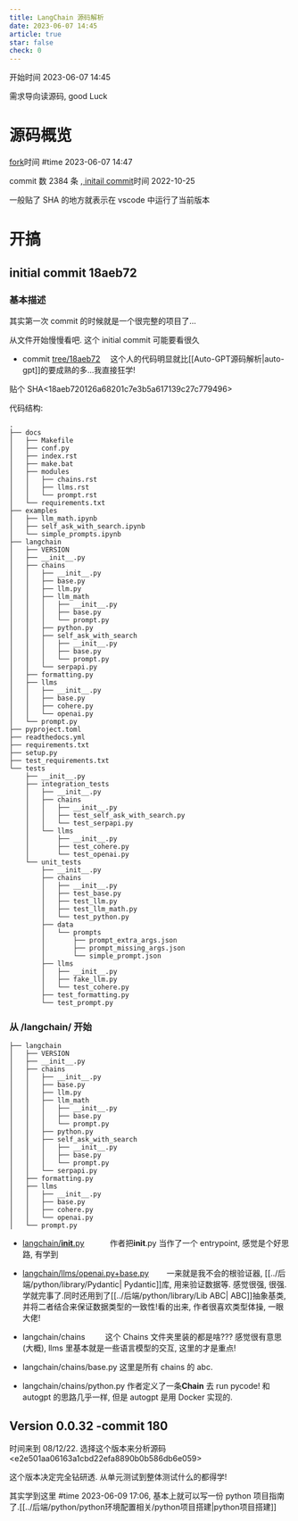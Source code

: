 ```yaml
---
title: LangChain 源码解析
date: 2023-06-07 14:45
article: true
star: false
check: 0
---
```


开始时间 2023-06-07 14:45

需求导向读源码, good Luck

# 源码概览

[fork](https://github.com/TRoYals/langchain)时间 #time 2023-06-07 14:47

commit 数 2384 条 ,[ initail commit](https://github.com/TRoYals/langchain/commits/master?after=b3ae6bcd3f42ec85ee65eb29c922ab22a17a0210+2380&branch=master&qualified_name=refs%2Fheads%2Fmaster)时间 2022-10-25

一般贴了 SHA 的地方就表示在 vscode 中运行了当前版本

# 开搞

## initial commit 18aeb72

### 基本描述

其实第一次 commit 的时候就是一个很完整的项目了...

从文件开始慢慢看吧. 这个 initial commit 可能要看很久

- commit [tree/18aeb72](https://github.com/TRoYals/langchain/tree/18aeb720126a68201c7e3b5a617139c27c779496)　
  这个人的代码明显就比[[Auto-GPT源码解析|auto-gpt]]的要成熟的多...我直接狂学!

贴个 SHA\<18aeb720126a68201c7e3b5a617139c27c779496>

代码结构:

```
.
├── docs
│   ├── Makefile
│   ├── conf.py
│   ├── index.rst
│   ├── make.bat
│   ├── modules
│   │   ├── chains.rst
│   │   ├── llms.rst
│   │   └── prompt.rst
│   └── requirements.txt
├── examples
│   ├── llm_math.ipynb
│   ├── self_ask_with_search.ipynb
│   └── simple_prompts.ipynb
├── langchain
│   ├── VERSION
│   ├── __init__.py
│   ├── chains
│   │   ├── __init__.py
│   │   ├── base.py
│   │   ├── llm.py
│   │   ├── llm_math
│   │   │   ├── __init__.py
│   │   │   ├── base.py
│   │   │   └── prompt.py
│   │   ├── python.py
│   │   ├── self_ask_with_search
│   │   │   ├── __init__.py
│   │   │   ├── base.py
│   │   │   └── prompt.py
│   │   └── serpapi.py
│   ├── formatting.py
│   ├── llms
│   │   ├── __init__.py
│   │   ├── base.py
│   │   ├── cohere.py
│   │   └── openai.py
│   └── prompt.py
├── pyproject.toml
├── readthedocs.yml
├── requirements.txt
├── setup.py
├── test_requirements.txt
└── tests
    ├── __init__.py
    ├── integration_tests
    │   ├── __init__.py
    │   ├── chains
    │   │   ├── __init__.py
    │   │   ├── test_self_ask_with_search.py
    │   │   └── test_serpapi.py
    │   └── llms
    │       ├── __init__.py
    │       ├── test_cohere.py
    │       └── test_openai.py
    └── unit_tests
        ├── __init__.py
        ├── chains
        │   ├── __init__.py
        │   ├── test_base.py
        │   ├── test_llm.py
        │   ├── test_llm_math.py
        │   └── test_python.py
        ├── data
        │   └── prompts
        │       ├── prompt_extra_args.json
        │       ├── prompt_missing_args.json
        │       └── simple_prompt.json
        ├── llms
        │   ├── __init__.py
        │   ├── fake_llm.py
        │   └── test_cohere.py
        ├── test_formatting.py
        └── test_prompt.py

```

### 从 /langchain/ 开始　　

```
├── langchain
│   ├── VERSION
│   ├── __init__.py
│   ├── chains
│   │   ├── __init__.py
│   │   ├── base.py
│   │   ├── llm.py
│   │   ├── llm_math
│   │   │   ├── __init__.py
│   │   │   ├── base.py
│   │   │   └── prompt.py
│   │   ├── python.py
│   │   ├── self_ask_with_search
│   │   │   ├── __init__.py
│   │   │   ├── base.py
│   │   │   └── prompt.py
│   │   └── serpapi.py
│   ├── formatting.py
│   ├── llms
│   │   ├── __init__.py
│   │   ├── base.py
│   │   ├── cohere.py
│   │   └── openai.py
│   └── prompt.py
```

- [langchain/**init**.py](https://github.com/TRoYals/langchain/blob/18aeb720126a68201c7e3b5a617139c27c779496/langchain/__init__.py)　　　
  作者把**init**.py 当作了一个 entrypoint, 感觉是个好思路, 有学到
- [langchain/llms/openai.py+base.py](https://github.com/TRoYals/langchain/blob/18aeb720126a68201c7e3b5a617139c27c779496/langchain/llms/openai.py)　
  　一来就是我不会的根验证器, [[../后端/python/library/Pydantic| Pydantic]]库, 用来验证数据等. 感觉很强, 很强. 学就完事了.同时还用到了[[../后端/python/library/Lib ABC| ABC]]抽象基类, 并将二者结合来保证数据类型的一致性!看的出来, 作者很喜欢类型体操, 一眼大佬!

- langchain/chains 　　
  这个 Chains 文件夹里装的都是啥??? 感觉很有意思(大概), llms 里基本就是一些语言模型的交互, 这里的才是重点!
- langchain/chains/base.py
  这里是所有 chains 的 abc.

- langchain/chains/python.py
  作者定义了一条**Chain** 去 run pycode! 和 autogpt 的思路几乎一样, 但是 autogpt 是用 Docker 实现的.

## Version 0.0.32 -commit 180

时间来到 08/12/22. 选择这个版本来分析源码
\<e2e501aa06163a1cbd22efa8890b0b586db6e059>

这个版本决定完全钻研透. 从单元测试到整体测试什么的都得学!

其实学到这里 #time
2023-06-09 17:06, 基本上就可以写一份 python 项目指南了.[[../后端/python/python环境配置相关/python项目搭建|python项目搭建]]
